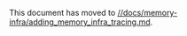 This document has moved to [//docs/memory-infra/adding_memory_infra_tracing.md](/docs/memory-infra/adding_memory_infra_tracing.md).


